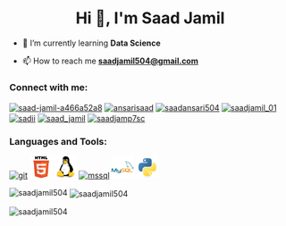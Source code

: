 <h1 align="center">Hi 👋, I'm Saad Jamil</h1>

- 🌱 I’m currently learning **Data Science**

- 📫 How to reach me **saadjamil504@gmail.com**

<h3 align="left">Connect with me:</h3>
<p align="left">
    <a href="https://linkedin.com/in/saad-jamil-a466a52a8" target="blank"><img align="center" src="https://raw.githubusercontent.com/rahuldkjain/github-profile-readme-generator/master/src/images/icons/Social/linked-in-alt.svg" alt="saad-jamil-a466a52a8" height="30" width="40" /></a>
    <a href="https://kaggle.com/ansarisaad" target="blank"><img align="center" src="https://raw.githubusercontent.com/rahuldkjain/github-profile-readme-generator/master/src/images/icons/Social/kaggle.svg" alt="ansarisaad" height="30" width="40" /></a>
    <a href="https://fb.com/saadansari504" target="blank"><img align="center" src="https://raw.githubusercontent.com/rahuldkjain/github-profile-readme-generator/master/src/images/icons/Social/facebook.svg" alt="saadansari504" height="30" width="40" /></a>
    <a href="https://instagram.com/saadjamil_01" target="blank"><img align="center" src="https://raw.githubusercontent.com/rahuldkjain/github-profile-readme-generator/master/src/images/icons/Social/instagram.svg" alt="saadjamil_01" height="30" width="40" /></a>
    <a href="https://codeforces.com/profile/sadii" target="blank"><img align="center" src="https://raw.githubusercontent.com/rahuldkjain/github-profile-readme-generator/master/src/images/icons/Social/codeforces.svg" alt="sadii" height="30" width="40" /></a>
    <a href="https://www.leetcode.com/saad_jamil" target="blank"><img align="center" src="https://raw.githubusercontent.com/rahuldkjain/github-profile-readme-generator/master/src/images/icons/Social/leet-code.svg" alt="saad_jamil" height="30" width="40" /></a>
    <a href="https://auth.geeksforgeeks.org/user/saadjamp7sc" target="blank"><img align="center" src="https://raw.githubusercontent.com/rahuldkjain/github-profile-readme-generator/master/src/images/icons/Social/geeks-for-geeks.svg" alt="saadjamp7sc" height="30" width="40" /></a>
</p>

<h3 align="left">Languages and Tools:</h3>
<p align="left">
    <a href="https://git-scm.com/" target="_blank" rel="noreferrer"><img src="https://www.vectorlogo.zone/logos/git-scm/git-scm-icon.svg" alt="git" width="40" height="40"/></a>
    <a href="https://www.w3.org/html/" target="_blank" rel="noreferrer"><img src="https://raw.githubusercontent.com/devicons/devicon/master/icons/html5/html5-original-wordmark.svg" alt="html5" width="40" height="40"/></a>
    <a href="https://www.linux.org/" target="_blank" rel="noreferrer"><img src="https://raw.githubusercontent.com/devicons/devicon/master/icons/linux/linux-original.svg" alt="linux" width="40" height="40"/></a>
    <a href="https://www.microsoft.com/en-us/sql-server" target="_blank" rel="noreferrer"><img src="https://www.svgrepo.com/show/303229/microsoft-sql-server-logo.svg" alt="mssql" width="40" height="40"/></a>
    <a href="https://www.mysql.com/" target="_blank" rel="noreferrer"><img src="https://raw.githubusercontent.com/devicons/devicon/master/icons/mysql/mysql-original-wordmark.svg" alt="mysql" width="40" height="40"/></a>
    <a href="https://www.python.org" target="_blank" rel="noreferrer"><img src="https://raw.githubusercontent.com/devicons/devicon/master/icons/python/python-original.svg" alt="python" width="40" height="40"/></a>
</p>

<p><img align="left" src="https://github-readme-stats.vercel.app/api/top-langs?username=saadjamil504&show_icons=true&locale=en&layout=compact" alt="saadjamil504" /></p>

<p>&nbsp;<img align="center" src="https://github-readme-stats.vercel.app/api?username=saadjamil504&show_icons=true&locale=en" alt="saadjamil504" /></p>

<p><img align="center" src="https://github-readme-streak-stats.herokuapp.com/?user=saadjamil504&" alt="saadjamil504" /></p>
